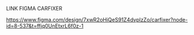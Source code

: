 LINK FIGMA CARFIXER

https://www.figma.com/design/7xwR2oHiQeS91Z4dvplzZo/carfixer?node-id=8-537&t=ffjq0UnEtxrL6f0z-1
